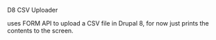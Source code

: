 D8 CSV Uploader

uses FORM API to upload a CSV file in Drupal 8, for now just prints the contents to the screen.
